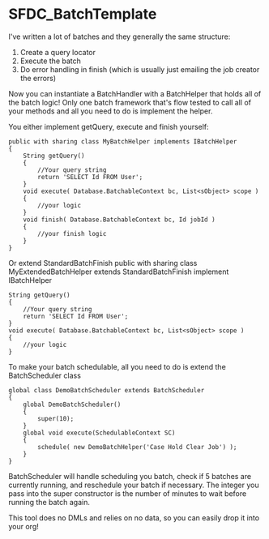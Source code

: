 SFDC_BatchTemplate
==================

I've written a lot of batches and they generally the same structure:

1) Create a query locator
2) Execute the batch
3) Do error handling in finish (which is usually just emailing the job creator the errors)

Now you can instantiate a BatchHandler with a BatchHelper that holds all of the batch logic!
Only one batch framework that's flow tested to call all of your methods and all you need to do is implement the helper.

You either implement getQuery, execute and finish yourself:

	public with sharing class MyBatchHelper implements IBatchHelper
	{
		String getQuery()
		{
			//Your query string
			return 'SELECT Id FROM User';
		}
	    void execute( Database.BatchableContext bc, List<sObject> scope )
    	{
    		//your logic
 	    }
    	void finish( Database.BatchableContext bc, Id jobId )
    	{
	    	//your finish logic
    	}
    }

 Or extend StandardBatchFinish
	public with sharing class MyExtendedBatchHelper extends StandardBatchFinish implement IBatchHelper
	
	String getQuery()
	{
		//Your query string
		return 'SELECT Id FROM User';
	}
    void execute( Database.BatchableContext bc, List<sObject> scope )
    {
    	//your logic
    }
    
To make your batch schedulable, all you need to do is extend the BatchScheduler class

	global class DemoBatchScheduler extends BatchScheduler
	{	
    	global DemoBatchScheduler()
	    {
    	    super(10);
    	}
    	global void execute(SchedulableContext SC)
	    {
    	    schedule( new DemoBatchHelper('Case Hold Clear Job') );
    	}
	}
	
BatchScheduler will handle scheduling you batch, check if 5 batches are currently running, and reschedule your batch if necessary.
The integer you pass into the super constructor is the number of minutes to wait before running the batch again.

This tool does no DMLs and relies on no data, so you can easily drop it into your org!